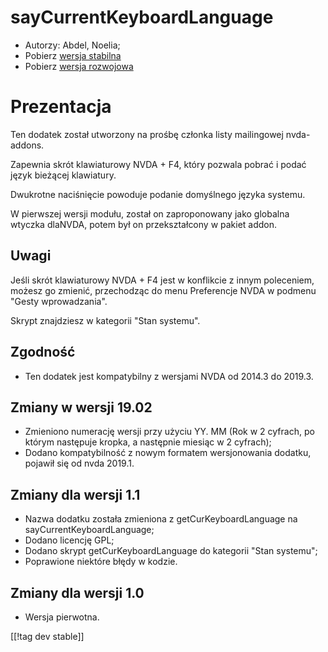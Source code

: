 # sayCurrentKeyboardLanguage #

* Autorzy: Abdel, Noelia;
* Pobierz [wersja stabilna][1]
* Pobierz [wersja rozwojowa][2]

# Prezentacja #

Ten dodatek został utworzony na prośbę członka listy mailingowej
nvda-addons.

Zapewnia skrót klawiaturowy NVDA + F4, który pozwala pobrać i podać język
bieżącej klawiatury.

Dwukrotne naciśnięcie powoduje podanie domyślnego języka systemu.

W pierwszej wersji modułu, został on zaproponowany jako globalna wtyczka
dlaNVDA, potem był on przekształcony w pakiet addon.

## Uwagi ##

Jeśli skrót klawiaturowy NVDA + F4 jest w konflikcie z innym poleceniem,
możesz go zmienić, przechodząc do menu Preferencje NVDA w podmenu "Gesty
wprowadzania".

Skrypt znajdziesz w kategorii "Stan systemu".

## Zgodność ##

* Ten dodatek jest kompatybilny z wersjami NVDA od 2014.3 do 2019.3.

## Zmiany w wersji 19.02 ##

* Zmieniono numerację wersji przy użyciu YY. MM (Rok w 2 cyfrach, po którym
  następuje kropka, a następnie miesiąc w 2 cyfrach);
* Dodano kompatybilność z nowym formatem wersjonowania dodatku, pojawił się
  od nvda 2019.1.

## Zmiany dla wersji 1.1 ##

* Nazwa dodatku została zmieniona z getCurKeyboardLanguage na
  sayCurrentKeyboardLanguage;
* Dodano licencję GPL;
* Dodano skrypt getCurKeyboardLanguage do kategorii "Stan systemu";
* Poprawione niektóre błędy w kodzie.

## Zmiany dla wersji 1.0 ##

* Wersja pierwotna.

[[!tag dev stable]]

[1]: https://addons.nvda-project.org/files/get.php?file=ckbl

[2]: https://addons.nvda-project.org/files/get.php?file=chari-dev

